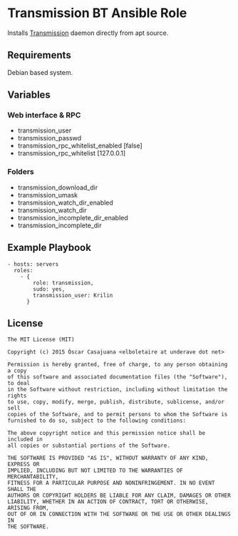 Transmission BT Ansible Role
============================

Installs [Transmission](http://www.transmissionbt.com/) daemon directly from apt
source.

Requirements
------------

Debian based system.

Variables
---------

### Web interface & RPC

* transmission_user
* transmission_passwd
* transmission_rpc_whitelist_enabled [false]
* transmission_rpc_whitelist [127.0.0.1]

### Folders

* transmission_download_dir
* transmission_umask
* transmission_watch_dir_enabled
* transmission_watch_dir
* transmission_incomplete_dir_enabled
* transmission_incomplete_dir

Example Playbook
----------------

    - hosts: servers
      roles:
        - {
            role: transmission,
            sudo: yes,
            transmission_user: Krilin
          }


License
-------

    The MIT License (MIT)

    Copyright (c) 2015 Òscar Casajuana <elboletaire at underave dot net>

    Permission is hereby granted, free of charge, to any person obtaining a copy
    of this software and associated documentation files (the "Software"), to deal
    in the Software without restriction, including without limitation the rights
    to use, copy, modify, merge, publish, distribute, sublicense, and/or sell
    copies of the Software, and to permit persons to whom the Software is
    furnished to do so, subject to the following conditions:

    The above copyright notice and this permission notice shall be included in
    all copies or substantial portions of the Software.

    THE SOFTWARE IS PROVIDED "AS IS", WITHOUT WARRANTY OF ANY KIND, EXPRESS OR
    IMPLIED, INCLUDING BUT NOT LIMITED TO THE WARRANTIES OF MERCHANTABILITY,
    FITNESS FOR A PARTICULAR PURPOSE AND NONINFRINGEMENT. IN NO EVENT SHALL THE
    AUTHORS OR COPYRIGHT HOLDERS BE LIABLE FOR ANY CLAIM, DAMAGES OR OTHER
    LIABILITY, WHETHER IN AN ACTION OF CONTRACT, TORT OR OTHERWISE, ARISING FROM,
    OUT OF OR IN CONNECTION WITH THE SOFTWARE OR THE USE OR OTHER DEALINGS IN
    THE SOFTWARE.
